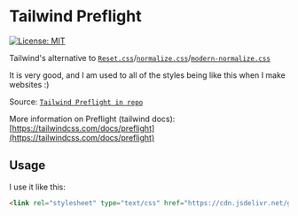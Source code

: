 # Tailwind Preflight
 [![License: MIT](https://img.shields.io/badge/License-MIT-yellow.svg)](https://opensource.org/licenses/MIT)

Tailwind's alternative to [`Reset.css`](https://meyerweb.com/eric/tools/css/reset/)/[`normalize.css`](https://necolas.github.io/normalize.css/)/[`modern-normalize.css`](https://github.com/sindresorhus/modern-normalize)

It is very good, and I am used to all of the styles being like this when I make websites :)

Source: [`Tailwind Preflight in repo`](https://github.com/tailwindlabs/tailwindcss/blob/master/src/css/preflight.css)

More information on Preflight (tailwind docs): [https://tailwindcss.com/docs/preflight](https://tailwindcss.com/docs/preflight)

## Usage

I use it like this: 
```html
<link rel="stylesheet" type="text/css" href="https://cdn.jsdelivr.net/gh/petertjmills/tailwind-preflight/dist/preflight.min.css">
```